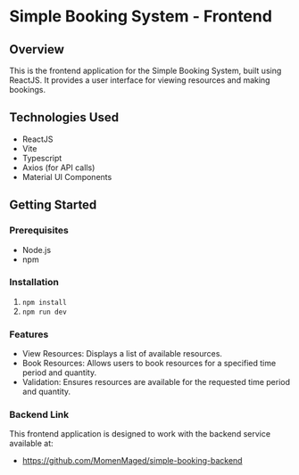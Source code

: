 # Simple Booking System - Frontend

## Overview
This is the frontend application for the Simple Booking System, built using ReactJS. It provides a user interface for viewing resources and making bookings.

## Technologies Used
- ReactJS
- Vite
- Typescript
- Axios (for API calls)
- Material UI Components

## Getting Started

### Prerequisites
- Node.js
- npm

### Installation
1. `npm install`
2. `npm run dev`

### Features
- View Resources: Displays a list of available resources.
- Book Resources: Allows users to book resources for a specified time period and quantity.
- Validation: Ensures resources are available for the requested time period and quantity.

### Backend Link
This frontend application is designed to work with the backend service available at:
- https://github.com/MomenMaged/simple-booking-backend
